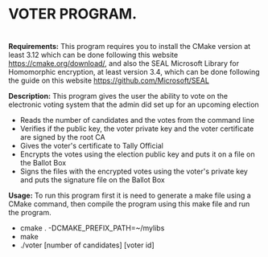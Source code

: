 # **VOTER PROGRAM.** <h1>

**Requirements:**
This program requires you to install the CMake version at least 3.12 which can
be done following this website https://cmake.org/download/, and also the SEAL
Microsoft Library for Homomorphic encryption, at least version 3.4, which can be
done following the guide on this website https://github.com/Microsoft/SEAL

**Description:**
This program gives the user the ability to vote on the electronic voting system
that the admin did set up for an upcoming election
* Reads the number of candidates and the votes from the command line
* Verifies if the public key, the voter private key and the voter certificate
are signed by the root CA
* Gives the voter's certificate to Tally Official
* Encrypts the votes using the election public key and puts it on a file on
the Ballot Box
* Signs the files with the encrypted votes using the voter's private key and
puts the signature file on the Ballot Box

**Usage:**
To run this program first it is need to generate a make file using a CMake
command, then compile the program using this make file and run the program.
* cmake . -DCMAKE_PREFIX_PATH=~/mylibs
* make
* ./voter [number of candidates] [voter id]
